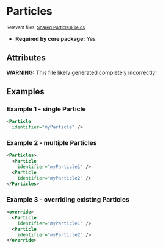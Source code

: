 # Particles

<sup>Relevant files: [Shared:ParticlesFile.cs](https://github.com/Regalis11/Barotrauma/blob/master/Barotrauma/BarotraumaShared/SharedSource/ContentManagement/ContentFile/ParticlesFile.cs)</sup>
- **Required by core package:** Yes

## Attributes


**WARNING:** This file likely generated completely incorrectly!

## Examples

### Example 1 - single Particle

```xml
<Particle
  identifier="myParticle" />
```

### Example 2 - multiple Particles

```xml
<Particles>
  <Particle
    identifier="myParticle1" />
  <Particle
    identifier="myParticle2" />
</Particles>
```

### Example 3 - overriding existing Particles

```xml
<override>
  <Particle
    identifier="myParticle1" />
  <Particle
    identifier="myParticle2" />
</override>
```

